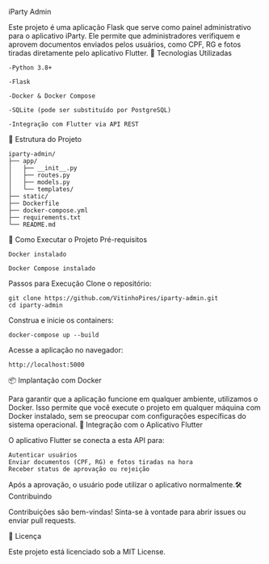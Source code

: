 iParty Admin

Este projeto é uma aplicação Flask que serve como painel administrativo para o aplicativo iParty. Ele permite que administradores verifiquem e aprovem documentos enviados pelos usuários, como CPF, RG e fotos tiradas diretamente pelo aplicativo Flutter.​
🧰 Tecnologias Utilizadas

    -Python 3.8+

    -Flask

    -Docker & Docker Compose

    -SQLite (pode ser substituído por PostgreSQL)

    -Integração com Flutter via API REST

📁 Estrutura do Projeto

    iparty-admin/
    ├── app/
    │   ├── __init__.py
    │   ├── routes.py
    │   ├── models.py
    │   └── templates/
    ├── static/
    ├── Dockerfile
    ├── docker-compose.yml
    ├── requirements.txt
    └── README.md

🚀 Como Executar o Projeto
Pré-requisitos

    Docker instalado

    Docker Compose instalado

Passos para Execução
Clone o repositório:​

    git clone https://github.com/VitinhoPires/iparty-admin.git
    cd iparty-admin

Construa e inicie os containers:​

    docker-compose up --build

Acesse a aplicação no navegador:​

    http://localhost:5000

📦 Implantação com Docker

Para garantir que a aplicação funcione em qualquer ambiente, utilizamos o Docker. Isso permite que você execute o projeto em qualquer máquina com Docker instalado, sem se preocupar com configurações específicas do sistema operacional.​
🔄 Integração com o Aplicativo Flutter

O aplicativo Flutter se conecta a esta API para:​

    Autenticar usuários
    Enviar documentos (CPF, RG) e fotos tiradas na hora
    Receber status de aprovação ou rejeição​

Após a aprovação, o usuário pode utilizar o aplicativo normalmente.​
🛠️ Contribuindo

Contribuições são bem-vindas! Sinta-se à vontade para abrir issues ou enviar pull requests.​

📄 Licença

Este projeto está licenciado sob a MIT License.​
